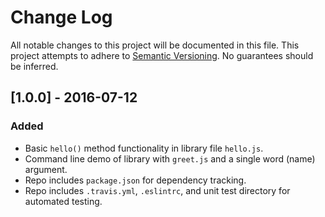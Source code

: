 # Change Log
All notable changes to this project will be documented in this file.
This project attempts to adhere to [Semantic Versioning](http://semver.org/).
No guarantees should be inferred.

## [1.0.0] - 2016-07-12
### Added
- Basic `hello()` method functionality in library file `hello.js`.
- Command line demo of library with `greet.js` and a single word (name) argument.
- Repo includes `package.json` for dependency tracking.
- Repo includes `.travis.yml`, `.eslintrc`, and unit test directory for automated testing.
